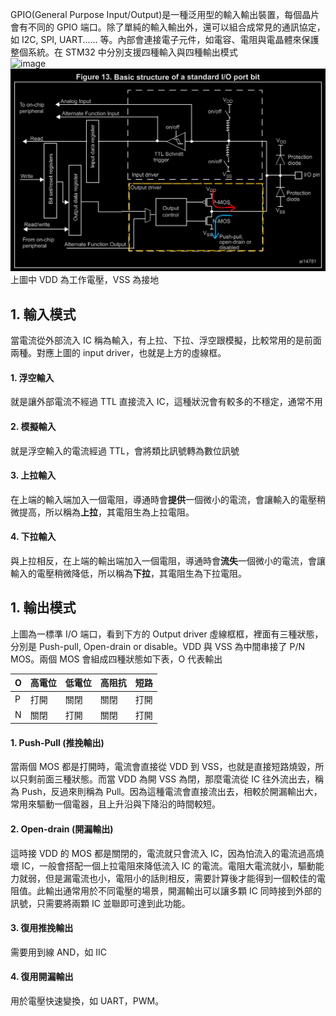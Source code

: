 GPIO(General Purpose Input/Output)是一種泛用型的輸入輸出裝置，每個晶片會有不同的 GPIO 端口。除了單純的輸入輸出外，還可以組合成常見的通訊協定，如 I2C, SPI, UART...... 等。內部會連接電子元件，如電容、電阻與電晶體來保護整個系統。在 STM32 中分別支援四種輸入與四種輸出模式\
![image](https://wiki.st.com/stm32mcu/nsfr_img_auth.php/thumb/0/04/Package_MCU_blue.png/225px-Package_MCU_blue.png)
![image](https://github.com/JrPhy/Firmware/blob/main/pic/Basic_structure_of_a_standard_IO_port_bit.png.png)\
上圖中 VDD 為工作電壓，VSS 為接地

## 1. 輸入模式
當電流從外部流入 IC 稱為輸入，有上拉、下拉、浮空跟模擬，比較常用的是前面兩種。對應上圖的 input driver，也就是上方的虛線框。
#### 1. 浮空輸入
就是讓外部電流不經過 TTL 直接流入 IC，這種狀況會有較多的不穩定，通常不用
#### 2. 模擬輸入
就是浮空輸入的電流經過 TTL，會將類比訊號轉為數位訊號
#### 3. 上拉輸入
在上端的輸入端加入一個電阻，導通時會**提供**一個微小的電流，會讓輸入的電壓稍微提高，所以稱為**上拉**，其電阻生為上拉電阻。
#### 4. 下拉輸入
與上拉相反，在上端的輸出端加入一個電阻，導通時會**流失**一個微小的電流，會讓輸入的電壓稍微降低，所以稱為**下拉**，其電阻生為下拉電阻。

## 1. 輸出模式
上圖為一標準 I/O 端口，看到下方的 Output driver 虛線框框，裡面有三種狀態，分別是 Push-pull, Open-drain or disable。VDD 與 VSS 為中間串接了 P/N MOS。兩個 MOS 會組成四種狀態如下表，O 代表輸出

| O | 高電位 | 低電位 | 高阻抗 | 短路 |
| --- | --- | --- | --- | --- |
| P | 打開 | 關閉 | 關閉 | 打開 |
| N | 關閉 | 打開 | 關閉 | 打開 |

#### 1. Push-Pull (推挽輸出)
當兩個 MOS 都是打開時，電流會直接從 VDD 到 VSS，也就是直接短路燒毀，所以只剩前面三種狀態。而當 VDD 為開 VSS 為閉，那麼電流從 IC 往外流出去，稱為 Push，反過來則稱為 Pull。因為這種電流會直接流出去，相較於開漏輸出大，常用來驅動一個電器，且上升沿與下降沿的時間較短。

#### 2. Open-drain (開漏輸出)
這時接 VDD 的 MOS 都是關閉的，電流就只會流入 IC，因為怕流入的電流過高燒壞 IC，一般會搭配一個上拉電阻來降低流入 IC 的電流。電阻大電流就小，驅動能力就弱，但是漏電流也小，電阻小的話則相反，需要計算後才能得到一個較佳的電阻值。此輸出通常用於不同電壓的場景，開漏輸出可以讓多顆 IC 同時接到外部的訊號，只需要將兩顆 IC 並聯即可達到此功能。

#### 3. 復用推挽輸出
需要用到線 AND，如 IIC
#### 4. 復用開漏輸出
用於電壓快速變換，如 UART，PWM。
